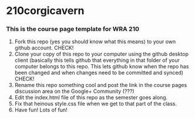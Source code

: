 210corgicavern
====

### This is the course page template for WRA 210

1. Fork this repo (yes you should know what this means) to your own github account. CHECK!
2. Clone your copy of this repo to your computer using the github desktop client (basically this tells github that everything in that folder of your computer belongs to this repo. This lets github know when the repo has been changed and when changes need to be committed and synced) CHECK!
3. Rename this repo something cool and post the link in the course pages discussion area on the Google+ Community (???)
4. Edit the index.html file of this repo as the semester goes along. 
5. Fix that heinous style.css file when we get to that part of the class.
6. Have fun! Lots of fun!
